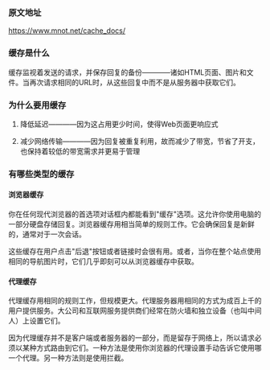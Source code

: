 ### 原文地址

https://www.mnot.net/cache_docs/

### 缓存是什么

缓存监视着发送的请求，并保存回复的备份————诸如HTML页面、图片和文件。当再次请求相同的URL时，从这些回复中而不是从服务器中获取它们。

### 为什么要用缓存

1. 降低延迟————因为这占用更少时间，使得Web页面更响应式

2. 减少网络传输————因为回复被重复利用，故而减少了带宽，节省了开支，也保持着较低的带宽需求并更易于管理

### 有哪些类型的缓存

#### 浏览器缓存

你在任何现代浏览器的首选项对话框内都能看到"缓存"选项。这允许你使用电脑的一部分硬盘存储回复。浏览器缓存用相当简单的规则工作。它会确保回复是新鲜的，通常对于一次会话。

这些缓存在用户点击"后退"按钮或者链接时会很有用。或者，当你在整个站点使用相同的导航图片时，它们几乎即刻可以从浏览器缓存中获取。

#### 代理缓存

代理缓存用相同的规则工作，但规模更大。代理服务器用相同的方式为成百上千的用户提供服务。大公司和互联网服务提供商们经常在防火墙和独立设备（也叫中间人）上设置它们。

因为代理缓存并不是客户端或者服务器的一部分，而是留存于网络上，所以请求必须以某种方式路由到它们。一种方法是使用你浏览器的代理设置手动告诉它使用哪一个代理。另一种方法则是使用拦截。
